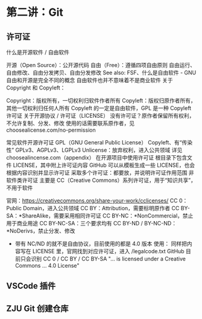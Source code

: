 # 第二讲：Git

## 许可证

什么是开源软件 / 自由软件

开源（Open Source）：公开源代码
自由（Free）：遵循四项自由原则
自由运行、自由修改、自由分发拷贝、自由分发修改
See also: FSF、什么是自由软件 - GNU
自由和开源是完全不同的概念
自由软件也并不意味着不是商业软件
关于 Copyright 和 Copyleft：

Copyright：版权所有，一切权利归软件作者所有
Copyleft：版权归原作者所有，其他一切权利归任何人所有
Copyleft 的一定是自由软件，GPL 是一种 Copyleft 许可证
关于开源协议 / 许可证（LICENSE）
没有许可证？原作者保留所有权利，不允许复制、分发、修改
使用的话需要联系原作者，见 choosealicense.com/no-permission

常见软件开源许可证
GPL（GNU General Public License）
Copyleft、有“传染性”
GPLv3、AGPLv3、LGPLv3
Unlicense：放弃权利，进入公共领域
详见 choosealincense.com（appendix）
在开源项目中使用许可证
根目录下包含文件 LICENSE，其中附上许可证内容
GitHub 可以从模板生成一些 LICENSE，也会根据内容识别并显示许可证
采取多个许可证：都要放，并说明许可证作用范围
非软件类许可证
主要是 CC（Creative Commons）系列许可证，用于“知识共享”，不用于软件

官网：<https://creativecommons.org/share-your-work/cclicenses/>
CC 0：Public Domain，进入公共领域
CC BY：Attribution，需要标明原作者
CC BY-SA：*ShareAlike，需要采用相同许可证
CC BY-NC：*NonCommercial，禁止用于商业用途
CC BY-NC-SA：三个要求均有
CC BY-ND / BY-NC-ND：*NoDerivs，禁止分发、修改  

* 带有 NC/ND 的就不是自由协议，目前使用的都是 4.0 版本
使用：
同样把内容写在 LICENSE 里，官网找到对应许可证，进入 /legalcode.txt
GitHub 目前只会识别 CC 0 / CC BY / CC BY-SA
"... is licensed under a Creative Commons ... 4.0 License"

## VSCode 插件

## ZJU Git 创建仓库



